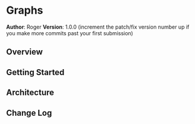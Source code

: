 # Graphs

**Author**: Roger
**Version**: 1.0.0 (increment the patch/fix version number up if you make more commits past your first submission)

## Overview
<!-- Coding Challenge for data structures.  Create and add verticies, edges, and weight to graph -->

## Getting Started
<!-- Running Python 3.6, install pipenv, pytest. -->

## Architecture
<!-- Provide a detailed description of the application design. What technologies (languages, libraries, etc) you're using, and any other relevant design information. This is also an area which you can include any visuals; flow charts, example usage gifs, screen captures, etc.-->


## Change Log
<!--
12-21-2018 1500 - Start Research on Graphs
12-21-2018 2300 - Submission
12-26-2018 2200 - Final Changes.
-->
